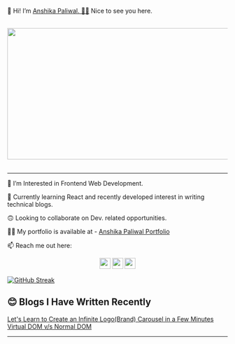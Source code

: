 👋 Hi! I’m <a href="https://github.com/Anshika-Paliwal">Anshika Paliwal. 👩‍💻</a> Nice to see you here.

<br>

<div align="center">
<img src="https://media.giphy.com/media/L8K62iTDkzGX6/giphy.gif" width="600" height="300">
</div>

<br>

<hr>

👀 I’m Interested in Frontend Web Development.

🌱 Currently learning React and recently developed interest in writing technical blogs.

🙃 Looking to collaborate on Dev. related opportunities.

💁‍♀️ My portfolio is available at - 
<a href="https://t.co/MAwU4YLtA8" target="_blank">Anshika Paliwal Portfolio</a>

📫 Reach me out here: 
<p align="center">
<a href="mailto:paliwal.anshika2028@gmail.com.com"><img src="https://img.shields.io/badge/Gmail-D14836?style=for-the-badge&logo=gmail&logoColor=white" height=25></a> 
<a href="https://www.linkedin.com/in/contactanshikapaliwal/"><img src="https://img.shields.io/badge/linkedin-%230077B5.svg?&style=for-the-badge&logo=linkedin&logoColor=white" height=25></a> 
<a href="https://twitter.com/AnshikaPaliwal4"><img src="https://img.shields.io/badge/twitter-%23E4405F.svg?&style=for-the-badge&logo=twitter&logoColor=white" height=25></a> 
</p>

[![GitHub Streak](https://streak-stats.demolab.com?user=Anshika-Paliwal&theme=prussian&exclude_days=Sun&card_width=500)](https://git.io/streak-stats)

<h2 align="left" display: "block">😊 Blogs I Have Written Recently</h2>
    <a align="left" display: "block" href="https://medium.com/@anshikas-blogs/lets-learn-to-create-an-infinite-logo-brand-carousel-in-a-few-minutes-2622764370b7">
    Let's Learn to Create an Infinite Logo(Brand) Carousel in a Few Minutes
    </a>
    <a align="left" display: "block" href="https://medium.com/@anshikas-blogs/virtual-dom-v-s-normal-dom-4a73d2dcdba6">
    Virtual DOM v/s Normal DOM
    </a>
    
<hr>

<!---
Anshika-Paliwal/Anshika-Paliwal is a ✨ special ✨ repository because its `README.md` (this file) appears on your GitHub profile.
You can click the Preview link to take a look at your changes.
--->

